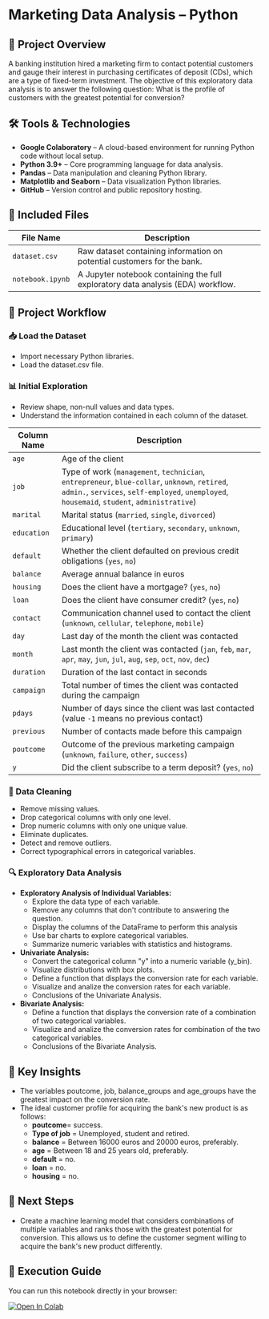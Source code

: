 # Marketing Data Analysis – Python

## 📌 Project Overview

A banking institution hired a marketing firm to contact potential customers and gauge their interest in purchasing certificates of deposit (CDs), which are a type of fixed-term investment. 
The objective of this exploratory data analysis is to answer the following question: 
What is the profile of customers with the greatest potential for conversion? 

## 🛠️ Tools & Technologies

- **Google Colaboratory** – A cloud-based environment for running Python code without local setup.
- **Python 3.9+** – Core programming language for data analysis.
- **Pandas** – Data manipulation and cleaning Python library.
- **Matplotlib and Seaborn** – Data visualization Python libraries.
- **GitHub** – Version control and public repository hosting.

## 📁 Included Files

| File Name               | Description                                                  |
|------------------------|---------------------------------------------------------------|
| `dataset.csv`        | Raw dataset containing information on potential customers for the bank. |
| `notebook.ipynb`  | A Jupyter notebook containing the full exploratory data analysis (EDA) workflow.|

## 🧭 Project Workflow

### 📥 Load the Dataset
- Import necessary Python libraries.
- Load the dataset.csv file.

### 📊 Initial Exploration
- Review shape, non-null values and data types.
- Understand the information contained in each column of the dataset.

| Column Name | Description |
|-------------|-------------|
| `age`       | Age of the client |
| `job`       | Type of work (`management`, `technician`, `entrepreneur`, `blue-collar`, `unknown`, `retired`, `admin.`, `services`, `self-employed`, `unemployed`, `housemaid`, `student`, `administrative`) |
| `marital`   | Marital status (`married`, `single`, `divorced`) |
| `education` | Educational level (`tertiary`, `secondary`, `unknown`, `primary`) |
| `default`   | Whether the client defaulted on previous credit obligations (`yes`, `no`) |
| `balance`   | Average annual balance in euros |
| `housing`   | Does the client have a mortgage? (`yes`, `no`) |
| `loan`      | Does the client have consumer credit? (`yes`, `no`) |
| `contact`   | Communication channel used to contact the client (`unknown`, `cellular`, `telephone`, `mobile`) |
| `day`       | Last day of the month the client was contacted |
| `month`     | Last month the client was contacted (`jan`, `feb`, `mar`, `apr`, `may`, `jun`, `jul`, `aug`, `sep`, `oct`, `nov`, `dec`) |
| `duration`  | Duration of the last contact in seconds |
| `campaign`  | Total number of times the client was contacted during the campaign |
| `pdays`     | Number of days since the client was last contacted (value `-1` means no previous contact) |
| `previous`  | Number of contacts made before this campaign |
| `poutcome`  | Outcome of the previous marketing campaign (`unknown`, `failure`, `other`, `success`) |
| `y`         | Did the client subscribe to a term deposit? (`yes`, `no`) |

### 🧹 Data Cleaning
- Remove missing values.
- Drop categorical columns with only one level.
- Drop numeric columns with only one unique value.
- Eliminate duplicates.
- Detect and remove outliers.
- Correct typographical errors in categorical variables.

### 🔍 Exploratory Data Analysis
- **Exploratory Analysis of Individual Variables:**
    - Explore the data type of each variable.
    - Remove any columns that don't contribute to answering the question.
    - Display the columns of the DataFrame to perform this analysis
    - Use bar charts to explore categorical variables. 
    - Summarize numeric variables with statistics and histograms.
- **Univariate Analysis:**
    - Convert the categorical column "y" into a numeric variable (y_bin).
    - Visualize distributions with box plots.
    - Define a function that displays the conversion rate for each variable.
    - Visualize and analize the conversion rates for each variable.
    - Conclusions of the Univariate Analysis.
- **Bivariate Analysis:**
    - Define a function that displays the conversion rate of a combination of two categorical variables.
    - Visualize and analize the conversion rates for combination of the two categorical variables.
    - Conclusions of the Bivariate Analysis.
      
## 🧠 Key Insights 

  - The variables poutcome, job, balance_groups and age_groups have the greatest impact on the conversion rate.
  - The ideal customer profile for acquiring the bank's new product is as follows:
    - **poutcome**= success. 
    - **Type of job** = Unemployed, student and retired.
    - **balance** = Between 16000 euros and 20000 euros, preferably.
    - **age** = Between 18 and 25 years old, preferably.
    - **default** = no.
    - **loan** = no.
    - **housing** = no.
    
## 🔮 Next Steps

 - Create a machine learning model that considers combinations of multiple variables and ranks those with the greatest potential for conversion. This allows us to define the customer segment willing to acquire the bank's new product differently.

## 🚀 Execution Guide 

You can run this notebook directly in your browser:

[![Open In Colab](https://colab.research.google.com/assets/colab-badge.svg)](https://colab.research.google.com/github/bcnataly/data-analyst-portfolio-nataly/blob/main/1_Project_Python/notebook.ipynb)

